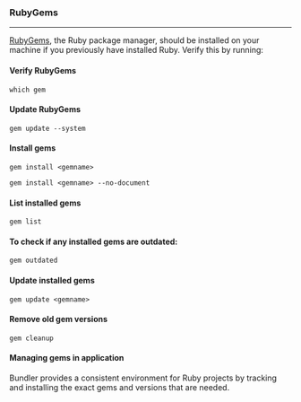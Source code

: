 ### RubyGems
---
[RubyGems](http://rubygems.org/), the Ruby package manager, should be installed on your machine if you previously have installed Ruby. Verify this by running:

#### Verify RubyGems
```
which gem
```

#### Update RubyGems
```
gem update --system
```
#### Install gems
```
gem install <gemname>
```
```
gem install <gemname> --no-document
```

#### List installed gems
```
gem list
```

#### To check if any installed gems are outdated:
```
gem outdated
```

#### Update installed gems
```
gem update <gemname>
```

#### Remove old gem versions
```
gem cleanup
```

#### Managing gems in application
Bundler provides a consistent environment for Ruby projects by tracking and installing the exact gems and versions that are needed.

```
gem install bundler
```

```
echo 'bundler' >> "$(brew --prefix rbenv)/default-gems"
```

When starting a Ruby project, you can have sandboxed collections of gems. This lets you have multiple collections of gems installed in different sandboxes, and specify (on a per-application basis) which sets of gems should be used. To have gems install into a sub-folder in your project directory for easy later removal / editing / testing, you can use a project gemset.

```
echo '.gems' > <my_project_path>/.rbenv-gemsets
```

>Your gems will then get installed in `project/.gems`

#### Configuration
If you use Google for finding your Gem documentation then you might want to consider saving a bit of time when installing gems by not including the documentation.
```
echo 'gem: --no-document' >> ~/.gemrc
```

